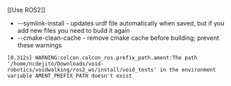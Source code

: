 [[Use ROS2]]

* --symlink-install - updates urdf file automatically when saved, but if you add new files you need to build it again
* --cmake-clean-cache - remove cmake cache before building; prevent these warnings
```
[0.312s] WARNING:colcon.colcon_ros.prefix_path.ament:The path '/home/ncdejito/Downloads/void-robotics/voidwalking/ros2_ws/install/void_tests' in the environment variable AMENT_PREFIX_PATH doesn't exist
```
